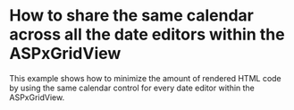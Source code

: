 # How to share the same calendar across all the date editors within the ASPxGridView


<p>This example shows how to minimize the amount of rendered HTML code by using the same calendar control for every date editor within the ASPxGridView.</p>

<br/>


